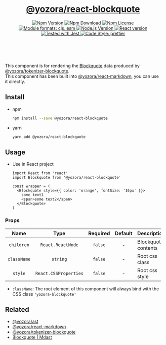 <header>
  <h1 align="center">
    <a href="https://github.com/guanghechen/yozora-react/tree/master/packages/blockquote#readme">@yozora/react-blockquote</a>
  </h1>
  <div align="center">
    <a href="https://www.npmjs.com/package/@yozora/react-blockquote">
      <img
        alt="Npm Version"
        src="https://img.shields.io/npm/v/@yozora/react-blockquote.svg"
      />
    </a>
    <a href="https://www.npmjs.com/package/@yozora/react-blockquote">
      <img
        alt="Npm Download"
        src="https://img.shields.io/npm/dm/@yozora/react-blockquote.svg"
      />
    </a>
    <a href="https://www.npmjs.com/package/@yozora/react-blockquote">
      <img
        alt="Npm License"
        src="https://img.shields.io/npm/l/@yozora/react-blockquote.svg"
      />
    </a>
    <a href="#install">
      <img
        alt="Module formats: cjs, esm"
        src="https://img.shields.io/badge/module_formats-cjs%2C%20esm-green.svg"
      />
    </a>
    <a href="https://github.com/nodejs/node">
      <img
        alt="Node.js Version"
        src="https://img.shields.io/node/v/@yozora/react-blockquote"
      />
    </a>
    <a href="https://github.com/facebook/react">
      <img
        alt="React version"
        src="https://img.shields.io/npm/dependency-version/@yozora/react-blockquote/peer/react"
      />
    </a>
    <a href="https://github.com/facebook/jest">
      <img
        alt="Tested with Jest"
        src="https://img.shields.io/badge/tested_with-jest-9c465e.svg"
      />
    </a>
    <a href="https://github.com/prettier/prettier">
      <img
        alt="Code Style: prettier"
        src="https://img.shields.io/badge/code_style-prettier-ff69b4.svg?style=flat-square"
      />
    </a>
  </div>
</header>
<br/>

This component is for rendering the [Blockquote][@yozora/ast] data produced by
[@yozora/tokenizer-blockquote][].\
This component has been built into [@yozora/react-markdown][], you can use it directly.


## Install

* npm

  ```bash
  npm install --save @yozora/react-blockquote
  ```

* yarn

  ```bash
  yarn add @yozora/react-blockquote
  ```


## Usage

* Use in React project

  ```tsx
  import React from 'react'
  import Blockquote from '@yozora/react-blockquote'

  const wrapper = (
    <Blockquote style={{ color: 'orange', fontSize: '16px' }}>
      some text1
      <span>some text2</span>
    </Blockquote>
  )
  ```

### Props

  Name        | Type                  | Required  | Default | Description
  :----------:|:---------------------:|:---------:|:-------:|:-------------
  `children`  | `React.ReactNode`     | `false`   | -       | Blockquote contents
  `className` | `string`              | `false`   | -       | Root css class
  `style`     | `React.CSSProperties` | `false`   | -       | Root css style

  - `className`: The root element of this component will always bind with the
    CSS class `'yozora-blockquote'`


## Related

* [@yozora/ast][]
* [@yozora/react-markdown][]
* [@yozora/tokenizer-blockquote][]
* [Blockquote | Mdast][mdast]


[@yozora/ast]: https://www.npmjs.com/package/@yozora/ast#blockquote
[@yozora/react-markdown]: https://www.npmjs.com/package/@yozora/react-markdown
[@yozora/tokenizer-blockquote]: https://www.npmjs.com/package/@yozora/tokenizer-blockquote
[mdast]: https://github.com/syntax-tree/mdast#blockquote
